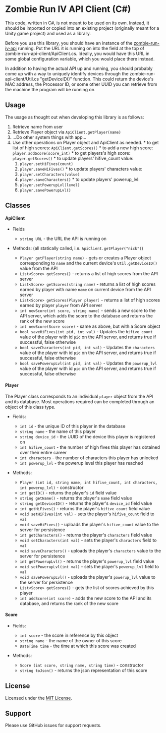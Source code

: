 # Zombie Run IV API Client (C#)

This code, written in C#, is not meant to be used on its own. Instead, it should be imported or copied into an existing project (originally meant for a Unity game project) and used as a library.

Before you use this library, you should have an instance of the [zombie-run-iv-api](https://github.com/ncbrown1/zombie-run-iv-api) running. Put the URL it is running on into the field at the top of zombie-run-api-client/ApiClient.cs. Ideally, you would have this URL in some global configuration variable, which you would place there instead.

In addition to having the actual API up and running, you should probably come up with a way to uniquely identify devices through the zombie-run-api-client/Util.cs "getDeviceID()" function. This could return the device's MAC address, the Processor ID, or some other UUID you can retrieve from the machine the program will be running on.

## Usage

The usage as thought out when developing this library is as follows:
  1. Retrieve name from user
  1. Retrieve Player object via `ApiClient.getPlayer(name)`
  1. ...Do other system things with app...
  1. Use other operations on Player object and ApiClient as needed.
    * to get list of high scores: `ApiClient.getScores()`
    * to add a new high score: `player.addScore(score_int)`
    * to get players's high score: `player.getScores()`
    * to update players' hifive_count value:
      1. `player.setHiFives(count)`
      1. `player.saveHiFives()`
    * to update players' characters value:
      1. `player.setCharacters(value)`
      1. `player.saveCharacters()`
    * to update players' powerup_lvl:
      1. `player.setPowerupLvl(level)`
      1. `player.savePowerupLvl()`

## Classes

#### ApiClient
  * Fields
    * `string URL` - the URL the API is running on

  * Methods: (all statically called, i.e. `ApiClient.getPlayer("nick")`)
    * `Player getPlayer(string name)` - gets or creates a Player object corresponding to `name` and the current device's `Util.getDeviceID()` value from the API
    * `List<Score> getScores()` - returns a list of high scores from the API server
    * `List<Score> getScores(string name)` - returns a list of high scores earned by player with name `name` on current device from the API server
    * `List<Score> getScores(Player player)` - returns a list of high scores earned by player `player` from API server
    * `int newScore(int score, string name)` - sends a new score to the API server, which adds the score to the database and returns the rank of the new score
    * `int newScore(Score score)` - same as above, but with a Score object
    * `bool saveHiFives(int pid, int val)` - Updates the `hifive_count` value of the player with id `pid` on the API server, and returns true if successful, false otherwise
    * `bool saveCharacters(int pid, int val)` - Updates the `characters` value of the player with id `pid` on the API server, and returns true if successful, false otherwise
    * `bool savePowerupLvl(int pid, int val)` - Updates the `powerup_lvl` value of the player with id `pid` on the API server, and returns true if successful, false otherwise

#### Player

The Player class corresponds to an individual `player` object from the API and its database. Most operations required can be completed through an object of this class type.

  * Fields:
    * `int id` - the unique ID of this player in the database
    * `string name` - the name of this player
    * `string device_id` - the UUID of the device this player is registered on
    * `int hifive_count` - the number of high fives this player has obtained over their entire career
    * `int characters` - the number of characters this player has unlocked
    * `int powerup_lvl` - the powerup level this player has reached

  * Methods:
    * `Player (int id, string name, int hifive_count, int characters, int powerup_lvl)` - constructor
    * `int getID()` - returns the player's `id` field value
    * `string getName()` - returns the player's `name` field value
    * `string getDeviceID()` - returns the player's `device_id` field value
    * `int getHiFives()` - returns the player's `hifive_count` field value
    * `void setHiFives(int val)` - sets the player's `hifive_count` field to `val`
    * `void saveHiFives()` - uploads the player's `hifive_count` value to the server for persistence
    * `int getCharacters()` - returns the player's `characters` field value
    * `void setCharacters(int val)` - sets the player's `characters` field to `val`
    * `void saveCharacters()` - uploads the player's `characters` value to the server for persistence
    * `int getPowerupLvl()` - returns the player's `powerup_lvl` field value
    * `void setPowerupLvl(int val)` - sets the player's `powerup_lvl` field to `val`
    * `void savePowerupLvl()` - uploads the player's `powerup_lvl` value to the server for persistence
    * `List<Score> getScores()` - gets the list of scores achieved by this player
    * `int addScore(int score)` - adds the new score to the API and its database, and returns the rank of the new score

#### Score
  * Fields:
    * `int score` - the score in reference by this object
    * `string name` - the name of the owner of this score
    * `DateTime time` - the time at which this score was created

  * Methods:
    * `Score (int score, string name, string time)` - constructor
    * `string toJson()` - returns the json representation of this score

## License
Licensed under the [MIT License](https://opensource.org/licenses/MIT).

## Support
Please use GitHub issues for support requests.
